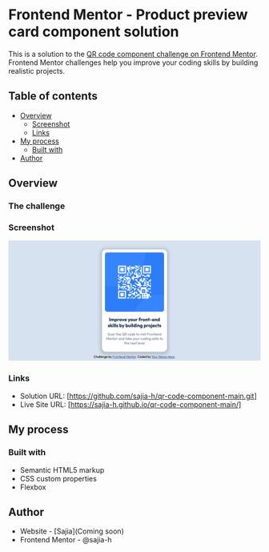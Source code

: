 # Frontend Mentor - Product preview card component solution

This is a solution to the [QR code component challenge on Frontend Mentor](https://www.frontendmentor.io/challenges/qr-code-component-iux_sIO_H). Frontend Mentor challenges help you improve your coding skills by building realistic projects. 

## Table of contents

- [Overview](#overview)
  - [Screenshot](#screenshot)
  - [Links](#links)
- [My process](#my-process)
  - [Built with](#built-with)
- [Author](#author)


## Overview

### The challenge

### Screenshot

![Solution](/screenshot.png)

### Links

- Solution URL: [https://github.com/sajia-h/qr-code-component-main.git]
- Live Site URL: [https://sajia-h.github.io/qr-code-component-main/]

## My process

### Built with

- Semantic HTML5 markup
- CSS custom properties
- Flexbox

## Author

- Website - [Sajia](Coming soon)
- Frontend Mentor - @sajia-h